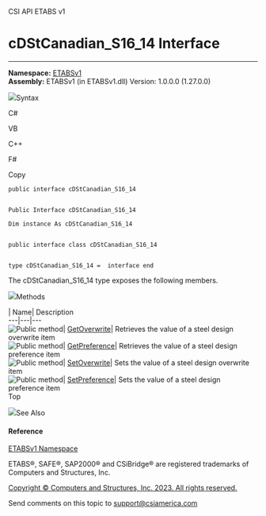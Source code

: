 ﻿

CSI API ETABS v1

# cDStCanadian_S16_14 Interface  
  
---  
  
**Namespace:** [ETABSv1](2780f1b8-2033-5289-2298-1cdb2a7508d9.htm)  
**Assembly:** ETABSv1 (in ETABSv1.dll) Version: 1.0.0.0 (1.27.0.0)

![](../icons/SectionExpanded.png)Syntax

C#

VB

C++

F#

Copy

    
    
    public interface cDStCanadian_S16_14
    
    
    Public Interface cDStCanadian_S16_14
    
    Dim instance As cDStCanadian_S16_14
    
    
    public interface class cDStCanadian_S16_14
    
    
    type cDStCanadian_S16_14 =  interface end

The cDStCanadian_S16_14 type exposes the following members.

![](../icons/SectionExpanded.png)Methods

| Name| Description  
---|---|---  
![Public method](../icons/pubmethod.gif)|
[GetOverwrite](90c1fbd6-0941-6f65-acc5-8ce02a797503.htm)|  Retrieves the value
of a steel design overwrite item  
![Public method](../icons/pubmethod.gif)|
[GetPreference](68ea2c8b-efff-c6d1-da2b-3209e1d430f3.htm)|  Retrieves the
value of a steel design preference item  
![Public method](../icons/pubmethod.gif)|
[SetOverwrite](096bdde1-3e2e-8644-4838-c61157a31508.htm)|  Sets the value of a
steel design overwrite item  
![Public method](../icons/pubmethod.gif)|
[SetPreference](6b9afc01-6510-6b55-b09a-4c804ccc1167.htm)|  Sets the value of
a steel design preference item  
Top

![](../icons/SectionExpanded.png)See Also

#### Reference

[ETABSv1 Namespace](2780f1b8-2033-5289-2298-1cdb2a7508d9.htm)

ETABS®, SAFE®, SAP2000® and CSiBridge® are registered trademarks of Computers
and Structures, Inc.  

[Copyright © Computers and Structures, Inc. 2023. All rights
reserved.](http://www.csiamerica.com)

Send comments on this topic to
[support@csiamerica.com](mailto:support%40csiamerica.com?Subject=CSI%20API%20ETABS%20v1)

